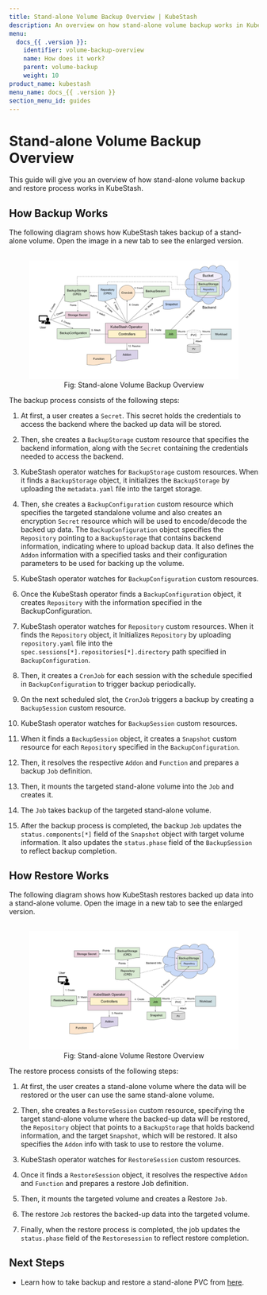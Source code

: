 ```yaml
---
title: Stand-alone Volume Backup Overview | KubeStash
description: An overview on how stand-alone volume backup works in KubeStash.
menu:
  docs_{{ .version }}:
    identifier: volume-backup-overview
    name: How does it work?
    parent: volume-backup
    weight: 10
product_name: kubestash
menu_name: docs_{{ .version }}
section_menu_id: guides
---
```


# Stand-alone Volume Backup Overview

This guide will give you an overview of how stand-alone volume backup and restore process works in KubeStash.

## How Backup Works

The following diagram shows how KubeStash takes backup of a stand-alone volume. Open the image in a new tab to see the enlarged version.

<figure align="center">
  <img alt="Stand-alone Volume Backup Overview" src="images/volume_backup_overview.svg">
  <figcaption align="center">Fig: Stand-alone Volume Backup Overview</figcaption>
</figure>

The backup process consists of the following steps:

1. At first, a user creates a `Secret`. This secret holds the credentials to access the backend where the backed up data will be stored.

2. Then, she creates a `BackupStorage` custom resource that specifies the backend information, along with the `Secret` containing the credentials needed to access the backend.

3. KubeStash operator watches for `BackupStorage` custom resources. When it finds a `BackupStorage` object, it initializes the `BackupStorage` by uploading the `metadata.yaml` file into the target storage.

4. Then, she creates a `BackupConfiguration` custom resource which specifies the targeted standalone volume and also creates  an encryption `Secret` resource which will be used to encode/decode the backed up data. The `BackupConfiguration` object specifies the `Repository` pointing to a `BackupStorage` that contains backend information, indicating where to upload backup data. It also defines the `Addon` information with a specified tasks and their configuration parameters to be used for backing up the volume.

5. KubeStash operator watches for `BackupConfiguration` custom resources.

6. Once the KubeStash operator finds a `BackupConfiguration` object, it creates `Repository` with the information specified in the BackupConfiguration.

7. KubeStash operator watches for `Repository` custom resources. When it finds the `Repository` object, it Initializes `Repository` by uploading `repository.yaml` file into the `spec.sessions[*].repositories[*].directory` path specified in `BackupConfiguration`.
 
8. Then, it creates a `CronJob` for each session with the schedule specified in `BackupConfiguration` to trigger backup periodically.
 
9. On the next scheduled slot, the `CronJob` triggers a backup by creating a `BackupSession` custom resource.

10. KubeStash operator watches for `BackupSession` custom resources.
 
11. When it finds a `BackupSession` object, it creates a `Snapshot` custom resource for each `Repository` specified in the `BackupConfiguration`.
 
12. Then, it resolves the respective `Addon` and `Function` and prepares a backup `Job` definition.
 
13. Then, it mounts the targeted stand-alone volume into the `Job` and creates it.
 
14. The `Job` takes backup of the targeted stand-alone volume.

15. After the backup process is completed, the backup `Job` updates the `status.components[*]` field of the `Snapshot` object with target volume information. It also updates the `status.phase` field of the `BackupSession` to reflect backup completion.

## How Restore Works

The following diagram shows how KubeStash restores backed up data into a stand-alone volume. Open the image in a new tab to see the enlarged version.

<figure align="center">
  <img alt="Stand-alone Volume Restore Overview" src="images/volume_restore_overview.svg">
  <figcaption align="center">Fig: Stand-alone Volume Restore Overview</figcaption>
</figure>

The restore process consists of the following steps:

1. At first, the user creates a stand-alone volume where the data will be restored or the user can use the same stand-alone volume.

2. Then, she creates a `RestoreSession` custom resource, specifying the target stand-alone volume where the backed-up data will be restored, the `Repository` object that points to a `BackupStorage` that holds backend information, and the target `Snapshot`, which will be restored. It also specifies the `Addon` info with task to use to restore the volume.

3. KubeStash operator watches for `RestoreSession` custom resources.

4. Once it finds a `RestoreSession` object, it resolves the respective `Addon` and `Function` and prepares a restore Job definition.

5. Then, it mounts the targeted volume and creates a Restore `Job`.

6. The restore `Job` restores the backed-up data into the targeted volume.

7. Finally, when the restore process is completed, the job updates the `status.phase` field of the `Restoresession` to reflect restore completion.

## Next Steps

- Learn how to take backup and restore a stand-alone PVC from [here](/docs/guides/volumes/pvc/index.md).
